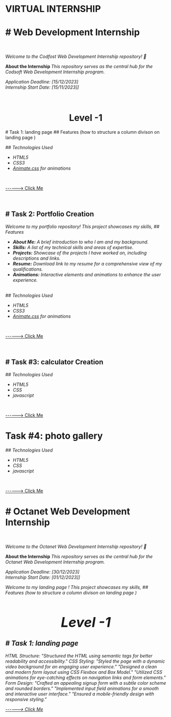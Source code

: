 # VIRTUAL INTERNSHIP
<p>
<h1># Web Development Internship</h1>
<br>

  
  <i> Welcome to the Codfost Web Development Internship repository! 🚀 </i>  </p>
<strong>About the Internship  </strong><i> This repository serves as the central hub for the Codsoft Web Development Internship program.</i>
<br>
<p><i>
Application Deadline: [15/12/2023] 
  <br>
Internship Start Date: [15/11/2023]]
</i></p>

<br>
<h2>
    <h1 style="text-align:center">Level -1</h1> 
# Task 1: landing page  </h2>
## Features (how to structure a column  divison on  landing page )
  
<i>## Technologies Used
- HTML5
- CSS3
- [Animate.css](https://animate.style/) for animations </i>

<br>

<a href="https://6557aeabfc11050932761909--leafy-khapse-aa8ecc.netlify.app/"> ------> Click Me</a>


<br>
<h2>
# Task 2: Portfolio Creation </h2>
<p><i>Welcome to my portfolio repository! This project showcases my skills, 
## Features

- **About Me:** A brief introduction to who I am and my background.
- **Skills:** A list of my technical skills and areas of expertise.
- **Projects:** Showcase of the projects I have worked on, including descriptions and links.
- **Resume:** Download link to my resume for a comprehensive view of my qualifications.
- **Animations:** Interactive elements and animations to enhance the user experience.
</i></p>
<br>
<i>## Technologies Used

- HTML5
- CSS3
- [Animate.css](https://animate.style/) for animations </i>

<br>

<a href="https://656632bd2d35440326ba95c9--sage-muffin-bc186b.netlify.app/"> ------> Click Me</a>






<br>
<h2>
# Task #3:  calculator Creation </h2>
<i>## Technologies Used

- HTML5
- CSS
- javascript </i>

<br>

<a href="https://6559f88751cc1b25a23ba276--flourishing-naiad-87fe45.netlify.app/"> ------> Click Me</a>


# Task #4:  photo gallery </h2>
<i>## Technologies Used

- HTML5
- CSS
- javascript </i>

<br>

<a href="https://65d2f8242c9d7ac277770ba9--effervescent-cascaron-2ce016.netlify.app/"> ------> Click Me</a>






<p>
<h1># Octanet Web Development Internship</h1>
<br>

  
  <i> Welcome to the Octanet Web Development Internship repository! 🚀 </i>  </p>
<strong>About the Internship  </strong><i> This repository serves as the central hub for the Octanet Web Development Internship program.</i>
<br>
<p><i>
Application Deadline: [30/12/2023] 
  <br>
Internship Start Date: [01/12/2023]]
</i></p>
<p><i>Welcome to my  landing page ! This project showcases my skills, 
## Features (how to structure a column  divison on  landing page )
 

<h2>
    <h1 style="text-align:center">Level -1</h1> 
# Task 1: landing page  </h2>
 
HTML Structure:
"Structured the HTML using semantic tags for better readability and accessibility."
CSS Styling:
"Styled the page with a dynamic video background for an engaging user experience."
"Designed a clean and modern form layout using CSS Flexbox and Box Model."
"Utilized CSS animations for eye-catching effects on navigation links and form elements."
Form Design:
"Crafted an appealing signup form with a subtle color scheme and rounded borders."
"Implemented input field animations for a smooth and interactive user interface."
"Ensured a mobile-friendly design with responsive styling."





<a href="https://657f23e77a73980c9e1d3f52--monumental-sable-b93c5f.netlify.app/"> ------> Click Me</a>


